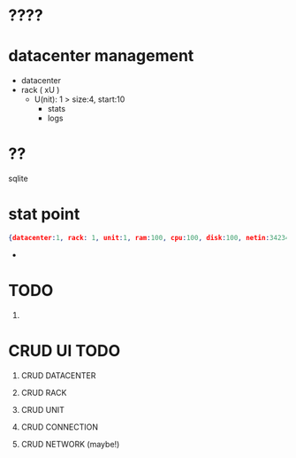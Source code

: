 # ????


# datacenter management
 - datacenter 
  - rack ( xU )
    - U(nit): 1 > size:4, start:10
        - stats
        - logs

# ??
sqlite

# stat point
```json
{datacenter:1, rack: 1, unit:1, ram:100, cpu:100, disk:100, netin:34234, netout:23423}
```
-

# TODO
1. 

# CRUD UI TODO
1. CRUD DATACENTER
2. CRUD RACK
3. CRUD UNIT
4. CRUD CONNECTION

5. CRUD NETWORK (maybe!)
